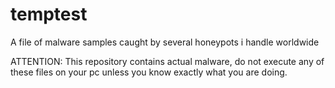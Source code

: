 # temptest

A file of malware samples caught by several honeypots i handle worldwide

ATTENTION: This repository contains actual malware, do not execute any of these files on your pc unless you know exactly what you are doing.

